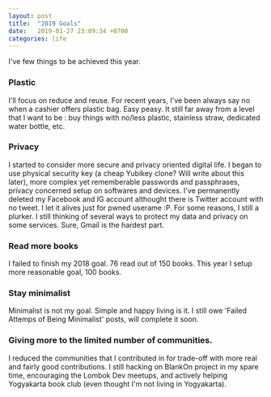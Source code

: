 ```yaml
---
layout: post
title:  "2019 Goals"
date:   2019-01-27 23:09:34 +0700
categories: life
---
```


I've few things to be achieved this year.

### Plastic

I'll focus on reduce and reuse. For recent years, I've been always say no when a cashier offers plastic bag. Easy peasy. It still far away from a level that I want to be : buy things with no/less plastic, stainless straw, dedicated water bottle, etc.

### Privacy

I started to consider more secure and privacy oriented digital life. I began to use physical security key (a cheap Yubikey clone? Will write about this later), more complex yet rememberable passwords and passphrases, privacy concerned setup on softwares and devices. I've permanently deleted my Facebook and IG account althought there is Twitter account with no tweet. I let it alives just for pwned userame :P. For some reasons, I still a plurker. I still thinking of several ways to protect my data and privacy on some services. Sure, Gmail is the hardest part.

### Read more books

I failed to finish my 2018 goal. 76 read out of 150 books. This year I setup more reasonable goal, 100 books.

### Stay minimalist

Minimalist is not my goal. Simple and happy living is it. I still owe 'Failed Attemps of Being Minimalist' posts, will complete it soon.

### Giving more to the limited number of communities.

I reduced the communities that I contributed in for trade-off with more real and fairly good contributions. I still hacking on BlankOn project in my spare time, encouraging the Lombok Dev meetups, and actively helping Yogyakarta book club (even thought I'm not living in Yogyakarta).
